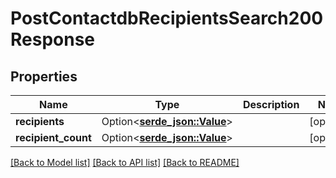 # PostContactdbRecipientsSearch200Response

## Properties

Name | Type | Description | Notes
------------ | ------------- | ------------- | -------------
**recipients** | Option<[**serde_json::Value**](.md)> |  | [optional]
**recipient_count** | Option<[**serde_json::Value**](.md)> |  | [optional]

[[Back to Model list]](../README.md#documentation-for-models) [[Back to API list]](../README.md#documentation-for-api-endpoints) [[Back to README]](../README.md)


